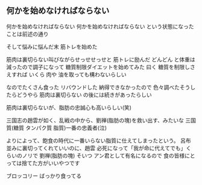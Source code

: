 ## 何かを始めなければならない

何かを始めなければならない 何かを始めなければならない
という状態になったことは前述の通り

そして悩みに悩んだ末 筋トレを始めた

筋肉は裏切らない叫びながらせっせせっせと 筋トレに励んだ どんどん と体重は減ったので調子になって 糖質制限ダイエットを始めてみた
曰く 糖質を制限しさえすれば いくら 肉や 油を取っても構わないらしい

なのでたくさん食った リバウンドした
納得できなかったので 色々調べたそうしたらどうやら 筋肉は裏切らない の後には続きがあったらしい

筋肉は裏切らないが、脂肪の忠誠心も高いらしい(笑)

三国志の趙雲が如く、乱戦の中から、劉禅(脂肪の塊)を救い出す、みたいな
三国質(糖質 タンパク質 脂質)一番の忠義者(泣)

よりによって、飽食の時代に一番いらない脂質に仕えてしまったという。
呂布 並みに裏切ってくれていいのに、趙雲 必死になって「我が命に代えてでも」くらいのノリで 劉禅(脂肪の塊)
そいつ アン君として有名になるので 食の皆様にとっては捨てた方がいいやつです

ブロッコリー ばっかり食ってる
